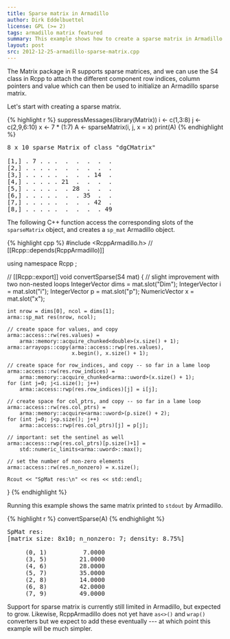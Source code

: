 ```yaml
---
title: Sparse matrix in Armadillo
author: Dirk Eddelbuettel
license: GPL (>= 2)
tags: armadillo matrix featured
summary: This example shows how to create a sparse matrix in Armadillo
layout: post
src: 2012-12-25-armadillo-sparse-matrix.cpp
---
```

The Matrix package in R supports sparse matrices, and we can use
the S4 class in Rcpp to attach the different component row indices,
column pointers and value which can then be used to initialize an
Armadillo sparse matrix.

Let's start with creating a sparse matrix.




{% highlight r %}
  suppressMessages(library(Matrix))
  i <- c(1,3:8) 
  j <- c(2,9,6:10) 
  x <- 7 * (1:7)
  A <- sparseMatrix(i, j, x = x) 
  print(A)
{% endhighlight %}



<pre class="output">
8 x 10 sparse Matrix of class "dgCMatrix"
                             
[1,] . 7 . . .  .  .  .  .  .
[2,] . . . . .  .  .  .  .  .
[3,] . . . . .  .  .  . 14  .
[4,] . . . . . 21  .  .  .  .
[5,] . . . . .  . 28  .  .  .
[6,] . . . . .  .  . 35  .  .
[7,] . . . . .  .  .  . 42  .
[8,] . . . . .  .  .  .  . 49
</pre>


The following C++ function access the corresponding slots of the
`sparseMatrix` object, and creates a `sp_mat` Armadillo object.

{% highlight cpp %}
#include <RcppArmadillo.h>
// [[Rcpp::depends(RcppArmadillo)]]

using namespace Rcpp ;

// [[Rcpp::export]]
void convertSparse(S4 mat) {         // slight improvement with two non-nested loops
    IntegerVector dims = mat.slot("Dim");
    IntegerVector i = mat.slot("i");
    IntegerVector p = mat.slot("p");
    NumericVector x = mat.slot("x");
    
    int nrow = dims[0], ncol = dims[1];
    arma::sp_mat res(nrow, ncol);

    // create space for values, and copy
    arma::access::rw(res.values) = 
        arma::memory::acquire_chunked<double>(x.size() + 1);
    arma::arrayops::copy(arma::access::rwp(res.values), 
                         x.begin(), x.size() + 1);

    // create space for row_indices, and copy -- so far in a lame loop
    arma::access::rw(res.row_indices) = 
        arma::memory::acquire_chunked<arma::uword>(x.size() + 1);
    for (int j=0; j<i.size(); j++) 
        arma::access::rwp(res.row_indices)[j] = i[j];
    
    // create space for col_ptrs, and copy -- so far in a lame loop
    arma::access::rw(res.col_ptrs) = 
        arma::memory::acquire<arma::uword>(p.size() + 2);
    for (int j=0; j<p.size(); j++) 
        arma::access::rwp(res.col_ptrs)[j] = p[j];

    // important: set the sentinel as well
    arma::access::rwp(res.col_ptrs)[p.size()+1] = 
        std::numeric_limits<arma::uword>::max();
    
    // set the number of non-zero elements
    arma::access::rw(res.n_nonzero) = x.size();

    Rcout << "SpMat res:\n" << res << std::endl;
}
{% endhighlight %}


Running this example shows the same matrix printed to `stdout` by
Armadillo.

{% highlight r %}
  convertSparse(A)
{% endhighlight %}



<pre class="output">
SpMat res:
[matrix size: 8x10; n_nonzero: 7; density: 8.75%]

     (0, 1)          7.0000
     (3, 5)         21.0000
     (4, 6)         28.0000
     (5, 7)         35.0000
     (2, 8)         14.0000
     (6, 8)         42.0000
     (7, 9)         49.0000
</pre>


Support for sparse matrix is currently still limited in Armadillo,
but expected to grow.  Likewise, RcppArmadillo does not yet have
`as<>()` and `wrap()` converters but we expect to add these
eventually --- at which point this example will be much simpler.
